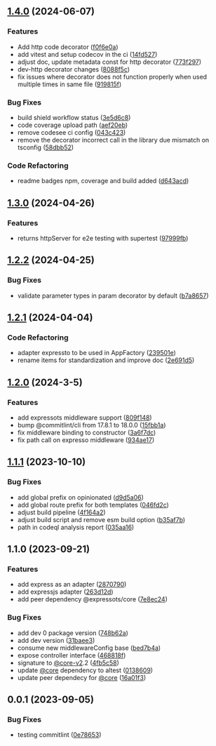 

## [1.4.0](https://github.com/expressots/adapter-express/compare/1.3.0...1.4.0) (2024-06-07)


### Features

* Add http code decorator ([f0f6e0a](https://github.com/expressots/adapter-express/commit/f0f6e0aa034636d7df67d5f1cef83adb6a3af8bc))
* add vitest and setup codecov in the ci ([14fd527](https://github.com/expressots/adapter-express/commit/14fd527a097d981778f2b3ba2a68effb68865d8f))
* adjust doc, update metadata const for http decorator ([773f297](https://github.com/expressots/adapter-express/commit/773f297fee340b5d8de6a134454425328ddbbc03))
* dev-http decorator changes ([8088f5c](https://github.com/expressots/adapter-express/commit/8088f5c2ef391abbe33d1e8750bef9a6fe34f699))
* fix issues where decorator does not function properly when used multiple times in same file ([919815f](https://github.com/expressots/adapter-express/commit/919815f4f1232f9a319ed887a99f8c214b40341d))


### Bug Fixes

* build shield workflow status ([3e5d6c8](https://github.com/expressots/adapter-express/commit/3e5d6c814cb5ed71cfa7a4f5e65f77ad359671f6))
* code coverage upload path ([aef20eb](https://github.com/expressots/adapter-express/commit/aef20eb2767506e7d9c7773233727c96cb5ca9b7))
* remove codesee ci config ([043c423](https://github.com/expressots/adapter-express/commit/043c423c52d00c814c6357c1e7f6ed7caed3b2ac))
* remove the decorator incorrect call in the library due mismatch on tsconfig ([58dbb52](https://github.com/expressots/adapter-express/commit/58dbb5258a7c2155dd34b1841dbfbe15884f4e21))


### Code Refactoring

* readme badges npm, coverage and build added ([d643acd](https://github.com/expressots/adapter-express/commit/d643acde38df4866155a0164f08c2d7f0261c705))

## [1.3.0](https://github.com/expressots/adapter-express/compare/1.2.2...1.3.0) (2024-04-26)


### Features

* returns httpServer for e2e testing with supertest ([97999fb](https://github.com/expressots/adapter-express/commit/97999fbc7ac977e47caf023d7541e588ef50d548))

## [1.2.2](https://github.com/expressots/adapter-express/compare/1.2.1...1.2.2) (2024-04-25)


### Bug Fixes

* validate parameter types in param decorator by default ([b7a8657](https://github.com/expressots/adapter-express/commit/b7a8657598ce51a6fa44c3a388d38106b47ad70d))

## [1.2.1](https://github.com/expressots/adapter-express/compare/1.2.0...1.2.1) (2024-04-04)


### Code Refactoring

* adapter expressto to be used in AppFactory ([239501e](https://github.com/expressots/adapter-express/commit/239501e41bfd98ecc0893a50c34de58dd8914d9e))
* rename items for standardization and improve doc ([2e691d5](https://github.com/expressots/adapter-express/commit/2e691d50731e8d4d689fe4b4420daab8ba2f5803))

## [1.2.0](https://github.com/expressots/adapter-express/compare/1.1.1...1.2.0) (2024-3-5)


### Features

* add expressots middleware support ([809f148](https://github.com/expressots/adapter-express/commit/809f148a2b9a6bb0aa41f231595b3a4c394574ee))
* bump @commitlint/cli from 17.8.1 to 18.0.0 ([15fbb1a](https://github.com/expressots/adapter-express/commit/15fbb1a84c758df25b60f2a893fd44829db3c0dc))
* fix middleware binding to constructor ([3a6f7dc](https://github.com/expressots/adapter-express/commit/3a6f7dca40889133b09630582c775156392c4fd7))
* fix path call on expresso middleware ([934ae17](https://github.com/expressots/adapter-express/commit/934ae17110489315536e28b71cde24f5f18d88dc))

## [1.1.1](https://github.com/expressots/adapter-express/compare/1.1.0...1.1.1) (2023-10-10)


### Bug Fixes

* add global prefix on opinionated ([d9d5a06](https://github.com/expressots/adapter-express/commit/d9d5a0669241ed14541a1452aa0deaa12c1109b4))
* add global route prefix for both templates ([046fd2c](https://github.com/expressots/adapter-express/commit/046fd2c2e2c5beacf9602f929b223713d48e8b9c))
* adjust build pipeline ([4f164a2](https://github.com/expressots/adapter-express/commit/4f164a2f6ee5c23512a8e6643b90a74891ec52c4))
* adjust build script and remove esm build option ([b35af7b](https://github.com/expressots/adapter-express/commit/b35af7b9ea91935572920314eddc8f5258bca4bc))
* path in codeql analysis report ([035aa16](https://github.com/expressots/adapter-express/commit/035aa16a9d62de8d7e2b39bae052d8d5499799da))

## 1.1.0 (2023-09-21)


### Features

* add express as an adapter ([2870790](https://github.com/expressots/adapter-express/commit/28707900882422d0f882e5e18c9bf01457e5640d))
* add expressjs adapter ([263d12d](https://github.com/expressots/adapter-express/commit/263d12dce314cc4125a0f5b14eaa0b5e171f165f))
* add peer dependency @expressots/core ([7e8ec24](https://github.com/expressots/adapter-express/commit/7e8ec240fe5caf72a0c371ba317c0d0f52898571))


### Bug Fixes

* add dev 0 package version ([748b62a](https://github.com/expressots/adapter-express/commit/748b62ad101ed6efe4454f9a9f0d684f1118dec6))
* add dev version ([31baee3](https://github.com/expressots/adapter-express/commit/31baee3e7dd578e14fbc6e1e11eb88ae939e1d28))
* consume new middlewareConfig base ([bed7b4a](https://github.com/expressots/adapter-express/commit/bed7b4ae682a8c8d55c705e5d2f9b40b136e2af1))
* expose controller interface ([468818f](https://github.com/expressots/adapter-express/commit/468818fec78e06392cb6024cb4b257edebfd8d38))
* signature to [@core-v2](https://github.com/core-v2).2 ([4fb5c58](https://github.com/expressots/adapter-express/commit/4fb5c58aa4f011c3aa97803ebc8a80ae72d5b56d))
* update [@core](https://github.com/core) dependency to altest ([0138609](https://github.com/expressots/adapter-express/commit/01386093f6116e4731270fd17a1250b564387c56))
* update peer dependecy for [@core](https://github.com/core) ([16a01f3](https://github.com/expressots/adapter-express/commit/16a01f353f3285a68a2038ceb40b6498c64c5a34))

## 0.0.1 (2023-09-05)


### Bug Fixes

* testing commitlint ([0e78653](https://github.com/expressots/<<repo_name>>/commit/0e786539402f69fdca3fe5b684d850e523db7698))